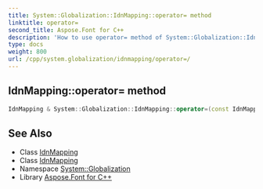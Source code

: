```yaml
---
title: System::Globalization::IdnMapping::operator= method
linktitle: operator=
second_title: Aspose.Font for C++
description: 'How to use operator= method of System::Globalization::IdnMapping class in C++.'
type: docs
weight: 800
url: /cpp/system.globalization/idnmapping/operator=/
---
```

## IdnMapping::operator= method




```cpp
IdnMapping & System::Globalization::IdnMapping::operator=(const IdnMapping &)=delete
```

## See Also

* Class [IdnMapping](../)
* Class [IdnMapping](../)
* Namespace [System::Globalization](../../)
* Library [Aspose.Font for C++](../../../)
